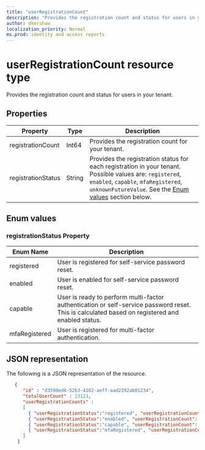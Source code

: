 ```yaml
---
title: "userRegistrationCount"
description: "Provides the registration count and status for users in your tenant."
author: dkershaw
localization_priority: Normal
ms.prod: identity and access reports
---
```


# userRegistrationCount resource type

Provides the registration count and status for users in your tenant.

## Properties

| Property | Type | Description |
| -------- | ---- | ----------- |
| registrationCount | Int64 | Provides the registration count for your tenant. |
| registrationStatus | String | Provides the registration status for each registration in your tenant. Possible values are: `registered`, `enabled`, `capable`, `mfaRegistered`, `unknownFutureValue`. See the [Enum values](#enum-values) section below. |

## Enum values

### registrationStatus Property

| Enum Name | Description |
| --------- | ----------- |
| registered | User is registered for self-service password reset. |
| enabled | User is enabled for self-service password reset. |
| capable | User is ready to perform multi-factor authentication or self-service password reset. This is calculated based on registered and enabled status. |
| mfaRegistered | User is registered for multi-factor authentication. |

## JSON representation

The following is a JSON representation of the resource.

<!-- {
  "blockType": "resource",
  "optionalProperties": [

  ],
  "@odata.type": "microsoft.graph.userRegistrationCount"
}-->

```json
   {
      "id" : "d3590ed6-52b3-4102-aeff-aad2292ab01234",
      "totalUserCount" : 23123,
      "userRegistrationCounts" :
      [
        { "userRegistrationStatus":"registered", "userRegistrationCount": 23423 },
        { "userRegistrationStatus":"enabled", "userRegistrationCount": 4234 },
        { "userRegistrationStatus":"capable", "userRegistrationCount": 323 },
        { "userRegistrationStatus":"mfaRegistered", "userRegistrationCount": 33 }
      ]
    }
```

<!-- uuid: 8fcb5dbc-d5aa-4681-8e31-b001d5168d79
2015-10-25 14:57:30 UTC -->
<!-- {
  "type": "#page.annotation",
  "description": "userRegistrationCount resource",
  "keywords": "",
  "section": "documentation",
  "tocPath": ""
}-->

